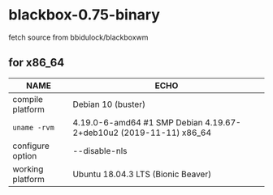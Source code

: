 # blackbox-0.75-binary
 fetch source from bbidulock/blackboxwm 

## for x86_64
| NAME | ECHO |
| --- | --- |
| compile platform | Debian 10 (buster) |
| `uname -rvm` | 4.19.0-6-amd64 #1 SMP Debian 4.19.67-2+deb10u2 (2019-11-11) x86_64 |
| configure option | --disable-nls |
| working platform | Ubuntu 18.04.3 LTS (Bionic Beaver) |
